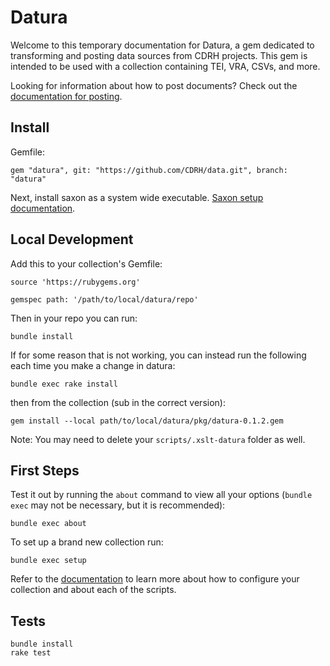 # Datura

Welcome to this temporary documentation for Datura, a gem dedicated to transforming and posting data sources from CDRH projects.  This gem is intended to be used with a collection containing TEI, VRA, CSVs, and more.

Looking for information about how to post documents? Check out the
[documentation for posting](/docs/3_manage/post.md).

## Install


Gemfile:

```
gem "datura", git: "https://github.com/CDRH/data.git", branch: "datura"
```

Next, install saxon as a system wide executable. [Saxon setup documentation](docs/4_developers/saxon.md).

## Local Development


Add this to your collection's Gemfile:

```
source 'https://rubygems.org'

gemspec path: '/path/to/local/datura/repo'
```

Then in your repo you can run:

```
bundle install
```

If for some reason that is not working, you can instead run the following each time you make a change in datura:

```
bundle exec rake install
```

then from the collection (sub in the correct version):

```
gem install --local path/to/local/datura/pkg/datura-0.1.2.gem
```

Note: You may need to delete your `scripts/.xslt-datura` folder as well.

## First Steps

Test it out by running the `about` command to view all your options (`bundle exec` may not be necessary, but it is recommended):

```
bundle exec about
```

To set up a brand new collection run:

```
bundle exec setup
```

Refer to the [documentation](docs) to learn more about how to configure your collection and about each of the scripts.

## Tests

```
bundle install
rake test
```
